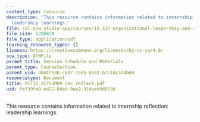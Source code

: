 ```yaml
---
content_type: resource
description: 'This resource contains information related to internship reflection:
  leadership learnings.'
file: /ol-ocw-studio-app/courses/15-317-organizational-leadership-and-change-summer-2009/fef39fa0ed228dad9aa2314ceb9d8530_MIT15_317SUM09_lec_reflect.pdf
file_size: 1326878
file_type: application/pdf
learning_resource_types: []
license: https://creativecommons.org/licenses/by-nc-sa/4.0/
ocw_type: OCWFile
parent_title: Session Schedule and Materials
parent_type: CourseSection
parent_uid: d04fc536-c8d7-7ed5-8a81-b7c18c37db60
resourcetype: Document
title: MIT15_317SUM09_lec_reflect.pdf
uid: fef39fa0-ed22-8dad-9aa2-314ceb9d8530
---
```

This resource contains information related to internship reflection: leadership learnings.